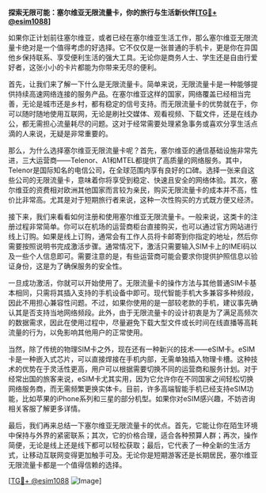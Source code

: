 **探索无限可能：塞尔维亚无限流量卡，你的旅行与生活新伙伴[[TG💪+ @esim1088](https://t.me/s/esim1088)]**

如果你正计划前往塞尔维亚，或者已经在塞尔维亚生活工作，那么塞尔维亚无限流量卡绝对是一个值得考虑的好选择。它不仅仅是一张普通的手机卡，更是你在异国他乡保持联系、享受便利生活的强大工具。无论你是商务人士、学生还是自由行爱好者，这张小小的卡片都能为你带来无尽的便利。

首先，让我们来了解一下什么是无限流量卡。简单来说，无限流量卡是一种能够提供持续高速网络连接的服务产品。在塞尔维亚这样的国家，网络覆盖已经相当完善，无论是城市还是乡村，都有稳定的信号支持。而无限流量卡的优势就在于，你可以随时随地使用互联网，无论是刷社交媒体、观看视频、下载文件，还是在线办公，都无需担心流量耗尽的问题。这对于经常需要处理紧急事务或喜欢分享生活点滴的人来说，无疑是非常重要的。

那么，为什么选择塞尔维亚无限流量卡呢？首先，塞尔维亚的通信基础设施非常先进，三大运营商——Telenor、A1和MTEL都提供了高质量的网络服务。其中，Telenor是国际知名的电信公司，在全球范围内享有良好的口碑。选择一张来自这些公司的无限流量卡，意味着你将享受到稳定、快速且安全的网络体验。其次，塞尔维亚的资费相对欧洲其他国家而言较为亲民，购买无限流量卡的成本并不高，性价比非常高。尤其是对于短期旅行者来说，这种一次性购买的方式既方便又经济。

接下来，我们来看看如何注册和使用塞尔维亚无限流量卡。一般来说，这类卡的注册过程非常简单。你可以在机场的运营商柜台直接购买，也可以通过官方网站进行线上订购。如果是线上订购，通常会有工作人员将卡邮寄到你指定的地址，然后你需要按照说明书完成激活步骤。通常情况下，激活只需要输入SIM卡上的IMEI码以及一些个人信息即可。需要注意的是，有些运营商可能会要求你提供护照信息以验证身份，这是为了确保服务的安全性。

一旦成功激活，你就可以开始使用了。无限流量卡的操作方法与其他普通SIM卡基本相同，只需将其插入支持的手机设备中即可。现代智能手机大多兼容多种频段，因此不用担心兼容性问题。不过，如果你使用的是一部较老款的手机，建议事先确认其是否支持当地网络频段。此外，由于无限流量卡的设计初衷是为了满足高频次的数据需求，因此在使用过程中，尽量避免下载大型文件或长时间在线直播等高耗流量的行为，以免影响其他用户的正常使用。

当然，除了传统的物理SIM卡之外，现在还有一种新兴的技术——eSIM卡。eSIM卡是一种嵌入式芯片，可以直接焊接在手机内部，无需单独插入物理卡槽。这种技术的优势在于灵活性更高，用户可以根据需要切换不同的运营商和服务计划。对于经常出国的旅客来说，eSIM卡尤其实用，因为它允许你在不同国家之间轻松切换网络服务商，而无需频繁更换实体卡。目前，许多高端智能手机已经支持eSIM功能，比如苹果的iPhone系列和三星的部分机型。如果你对eSIM感兴趣，不妨咨询相关客服了解更多详情。

最后，我们再来总结一下塞尔维亚无限流量卡的优点。首先，它能让你在陌生环境中保持与外界的紧密联系；其次，它的价格合理，适合各种预算人群；再次，操作简便，无论是线上还是线下都可以轻松获取；最后，它代表了一种全新的生活方式，让移动互联网变得更加触手可及。无论你是短期游客还是长期居民，塞尔维亚无限流量卡都是一个值得信赖的选择。

[[TG💪+ @esim1088](https://t.me/s/esim1088) ![Image](https://i.postimg.cc/4NQfJmqS/Snipaste-2025-05-13-00-14-12.png)]